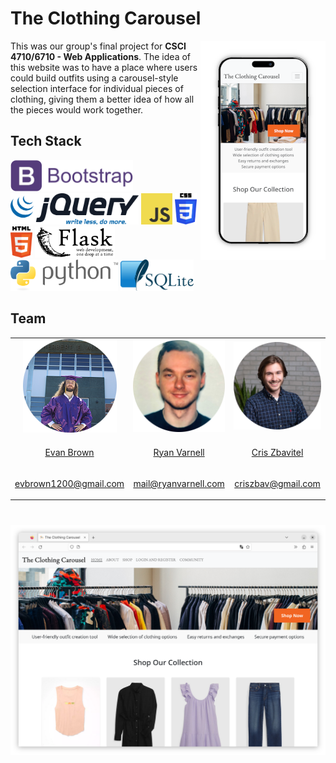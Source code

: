 # The Clothing Carousel

<img id="mobile-site-image" align="right" src="source/images/site-image-mobile.png" alt="Mobile view of website.">

This was our group's final project for **CSCI 4710/6710 - Web Applications**. The idea of this website was to have a place
where users could build outfits using a carousel-style selection interface for individual pieces of clothing, giving
them a better idea of how all the pieces would work together.

## Tech Stack

<div id="tech-stack">
    <a href="https://getbootstrap.com/"><img src="source/images/bootstrap-logo.png" alt="Bootstrap" height="50"></a>
    <a href="https://jquery.com/"><img src="source/images/jquery-logo.png" alt="JQuery" height="50"></a> 
    <a href="https://www.ecma-international.org/publications-and-standards/standards/ecma-262/"><img src="source/images/javascript-logo.png" alt="JavaScript" height="50"></a>
    <a href="https://www.w3.org/TR/CSS/#css"><img src="source/images/css-logo.png" alt="CSS3" height="50"></a>
    <a href="https://html.spec.whatwg.org/multipage/"><img src="source/images/html-logo.png" alt="HTML5" height="50"></a>
    <a href="https://flask.palletsprojects.com/en/2.3.x/"><img src="source/images/flask-logo.png" alt="Flask" height="50"></a> 
    <a href="https://www.python.org/"><img src="source/images/python-logo.png" alt="Python" height="50"></a> 
    <a href="https://www.sqlite.org/index.html"><img src="source/images/sqlite-logo.png" alt="SQLite" height="50"></a>
</div>

## Team

<table>
<tr>
    <td align="center">
    <a href="https://www.linkedin.com/in/ev-brown-cs-it/">
        <img src="source/images/evan.png" alt="Evan Brown">
    </a>
    </td>
    <td align="center">
    <a href="https://www.linkedin.com/in/ryanvarnell/">
        <img src="source/images/ryan.png" alt="Ryan Varnell">
    </a>
    </td>
    <td align="center">
    <a href="https://www.linkedin.com/in/cris-zbavitel/">
        <img src="source/images/cris.png" alt="Cris Zbavitel">
    </a>
    </td>
</tr>
<tr>
    <td>
    <p align="center"><a href="https://www.linkedin.com/in/ev-brown-cs-it/">Evan Brown</a></p>
    </td>
    <td>
    <p align="center"><a href="https://www.linkedin.com/in/ryanvarnell/">Ryan Varnell</a></p>
    </td>
    <td>
    <p align="center"><a href="https://www.linkedin.com/in/cris-zbavitel/">Cris Zbavitel</a></p>
    </td>
</tr>
<tr>
    <td>
    <p align="center"><a href="mailto:evbrown1200@gmail.com">evbrown1200@gmail.com</a></p>
    </td>
    <td>
    <p align="center"><a href="mailto:mail@ryanvarnell.com">mail@ryanvarnell.com</a></p>
    </td>
    <td>
    <p align="center"><a href="mailto:criszbav@gmail.com">criszbav@gmail.com</a></p>
    </td>
</tr>
</table>

#

<img id="site-image" src="source/images/site-image.png" alt="Website in a desktop web browser.">